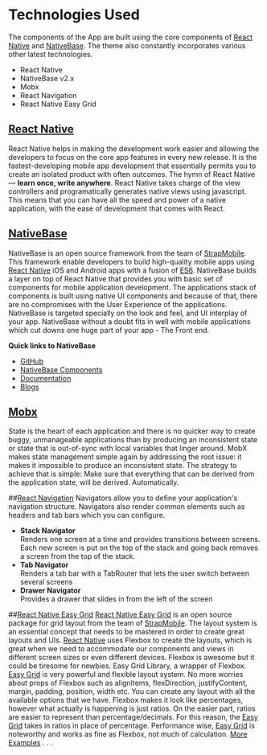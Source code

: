 # Technologies Used

The components of the App are built using the core components of [React Native](https://github.com/facebook/react-native) and [NativeBase](http://nativebase.io/).
The theme also constantly incorporates various other latest technologies.

* React Native
* NativeBase v2.x
* Mobx
* React Navigation
* React Native Easy Grid

## [React Native](https://github.com/facebook/react-native)
React Native helps in making the development work easier and allowing the developers to focus on the core app features in every new release. It is the fastest-developing mobile app development that essentially permits you to create an isolated product with often outcomes.
The hymn of React Native — **learn once, write anywhere**.
React Native takes charge of the view controllers and programatically generates native views using javascript. This means that you can have all the speed and power of a native application, with the ease of development that comes with React.


## [NativeBase](http://nativebase.io/)
NativeBase is an open source framework from the team of [StrapMobile](https://strapmobile.com/).
This framework enable developers to build high-quality mobile apps using [React Native](https://github.com/facebook/react-native) iOS and Android apps with a fusion of [ES6](https://github.com/lukehoban/es6features). NativeBase builds a layer on top of React Native that provides you with basic set of components for mobile application development. The applications stack of components is built using native UI components and because of that, there are no compromises with the User Experience of the applications. NativeBase is targeted specially on the look and feel, and UI interplay of your app.
NativeBase without a doubt fits in well with mobile applications which cut downs one huge part of your app - The Front end.

**Quick links to NativeBase**
* [GitHub](https://github.com/GeekyAnts/NativeBase)
* [NativeBase Components](http://nativebase.io/docs/v2.0.0/components#)
* [Documentation](http://nativebase.io/docs/v2.0.0/)
* [Blogs](https://blog.nativebase.io/)

## [Mobx](https://mobx.js.org)
State is the heart of each application and there is no quicker way to create buggy, unmanageable applications than by producing an inconsistent state or state that is out-of-sync with local variables that linger around. MobX makes state management simple again by addressing the root issue: it makes it impossible to produce an inconsistent state. The strategy to achieve that is simple: Make sure that everything that can be derived from the application state, will be derived. Automatically.


##[React Navigation](https://reactnavigation.org/)
Navigators allow you to define your application's navigation structure. Navigators also render common elements such as headers and tab bars which you can configure.
  * **Stack Navigator**<br />
  	Renders one screen at a time and provides transitions between screens. Each new screen is put on the top of the stack and going back removes a screen from the top of the stack.
  * **Tab Navigator**<br />
  	Renders a tab bar with a TabRouter that lets the user switch between several screens
  * **Drawer Navigator**<br />
  	Provides a drawer that slides in from the left of the screen


##[React Native Easy Grid](https://github.com/GeekyAnts/react-native-easy-grid)
[React Native Easy Grid](https://github.com/GeekyAnts/react-native-easy-grid) is an open source package for grid layout from the team of [StrapMobile](https://strapmobile.com/). The layout system is an essential concept that needs to be mastered in order to create great layouts and UIs. [React Native](https://github.com/facebook/react-native) uses Flexbox to create the layouts, which is great when we need to accommodate our components and views in different screen sizes or even different devices. Flexbox is awesome but it could be tiresome for newbies.
Easy Grid Library, a wrapper of Flexbox.
[Easy Grid](https://github.com/GeekyAnts/react-native-easy-grid) is very powerful and flexible layout system. No more worries about props of Flexbox such as alignItems, flexDirection, justifyContent, margin, padding, position, width etc. You can create any layout with all the available options that we have. Flexbox makes it look like percentages, however what actually is happening is just ratios. On the easier part, ratios are easier to represent than percentage/decimals. For this reason, the [Easy Grid](https://github.com/GeekyAnts/react-native-easy-grid) takes in ratios in place of percentage.
Performance wise, [Easy Grid](https://github.com/GeekyAnts/react-native-easy-grid) is noteworthy and works as fine as Flexbox, not much of calculation.
[More Examples](http://nativebase.io/docs/v2.0.0/components#layout) . . .
